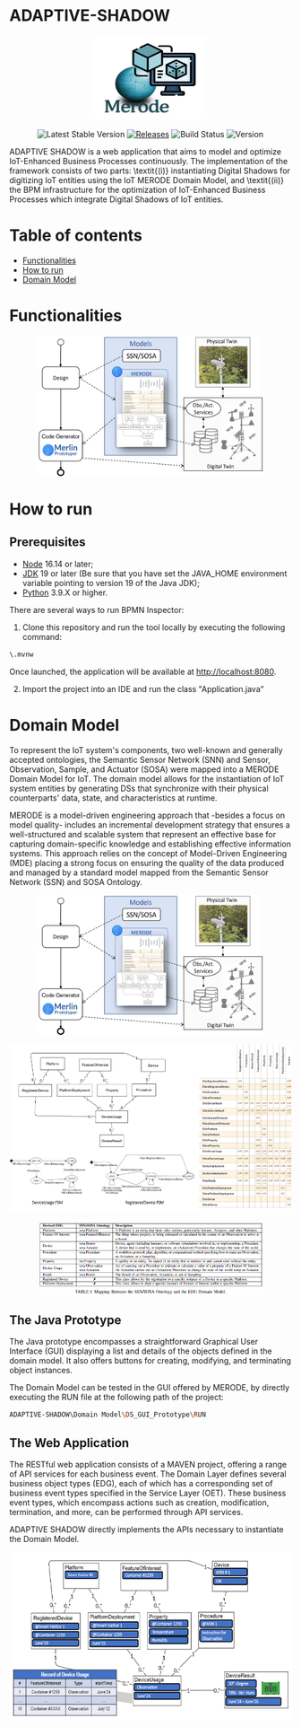 # ADAPTIVE-SHADOW

<p align="center">
<img src="frontend/readme/logo.png" width="200px" height="150px"/>
</p>

<p align="center">
  <img src="https://img.shields.io/npm/v/@hilla/frontend.svg" alt="Latest Stable Version">
  <a href="https://github.com/vaadin/hilla/releases"><img src="https://img.shields.io/maven-metadata/v?metadataUrl=https%3A%2F%2Frepo1.maven.org%2Fmaven2%2Fdev%2Fhilla%2Fhilla%2Fmaven-metadata.xml" alt="Releases"></a>  
  <img src="https://img.shields.io/badge/build-passing-brightgreen" alt="Build Status">
  <img src="https://img.shields.io/badge/version-1.0-green" alt="Version">
</p>

ADAPTIVE SHADOW is a web application that aims to model and optimize IoT-Enhanced Business Processes continuously. 
The implementation of the framework consists of two parts: \textit{(i)} instantiating Digital Shadows for digitizing IoT entities using the IoT MERODE Domain Model, and \textit{(ii)} the BPM infrastructure for the optimization of IoT-Enhanced Business Processes which integrate Digital Shadows of IoT entities. 

# Table of contents
<!--ts-->
   * [Functionalities](#functionalities)
   * [How to run](#how-to-run)
   * [Domain Model](#domain-model)
<!--te-->

# Functionalities


<p align="center">
<img src="frontend/readme/approach.png" width="400px" height="250px"/>
</p>


# How to run

## Prerequisites

- [Node](https://nodejs.org/en) 16.14 or later;
- [JDK](https://www.oracle.com/java/technologies/javase/jdk19-archive-downloads.html) 19 or later (Be sure that you have set the JAVA_HOME environment variable pointing to version 19 of the Java JDK);
- [Python](https://www.python.org/downloads/) 3.9.X or higher.

There are several ways to run BPMN Inspector:

1. Clone this repository and run the tool locally by executing the following command:

```bash
\.mvnw
```
Once launched, the application will be available at [http://localhost:8080](http://localhost:8080).

2. Import the project into an IDE and run the class "Application.java"

# Domain Model

To represent the IoT system's components, two well-known and generally accepted ontologies, the Semantic Sensor Network (SNN) and Sensor, Observation, Sample, and Actuator (SOSA) were mapped into a MERODE Domain Model for IoT. 
The domain model allows for the instantiation of IoT system entities by generating DSs that synchronize with their physical counterparts' data, state, and characteristics at runtime. 

MERODE is a model-driven engineering approach that -besides a focus on model quality- includes an incremental development strategy that ensures a well-structured and scalable system that represent an effective base for capturing domain-specific knowledge and establishing effective information systems. This approach relies on the concept of Model-Driven Engineering (MDE) placing a strong focus on ensuring the quality of the data produced and managed by a standard model mapped from the Semantic Sensor Network (SSN) and SOSA Ontology.

<p align="center">
<img src="frontend/readme/approach.png" width="400px" height="250px"/>
</p>

<p align="center">
<img src="frontend/readme/model.png" width="600px" height="300px"/>
</p>

<p align="center">
<img src="frontend/readme/tableSpec.png" width="400px" height="130px"/>
</p>

## The Java Prototype

The Java prototype encompasses a straightforward Graphical User Interface (GUI) displaying a list and details of the objects defined in the domain model. It also offers buttons for creating, modifying, and terminating object instances.

The Domain Model can be tested in the GUI offered by MERODE, by directly executing the RUN file at the following path of the project:

```bash
ADAPTIVE-SHADOW\Domain Model\DS_GUI_Prototype\RUN 
```

## The Web Application

The RESTful web application consists of a MAVEN project, offering a range of API services for each business event. The Domain Layer defines several business object types (EDG), each of which has a corresponding set of business event types specified in the Service Layer (OET). These business event types, which encompass actions such as creation, modification, termination, and more, can be performed through API services.

ADAPTIVE SHADOW directly implements the APIs necessary to instantiate the Domain Model.

<p align="center">
<img src="frontend/readme/Simulation.png" width="600px" height="300px"/>
</p>




